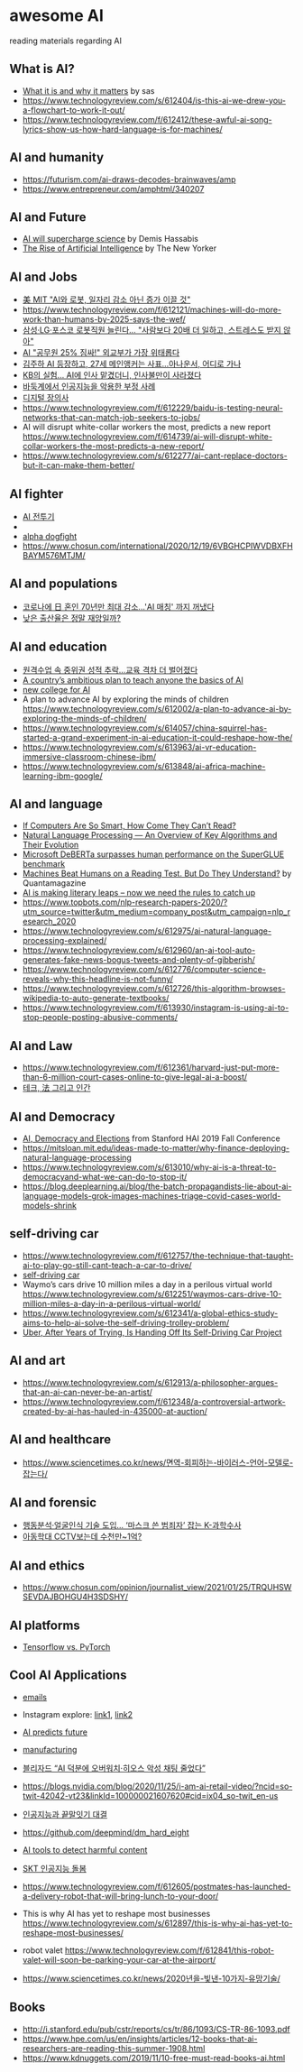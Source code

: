 # awesome AI
reading materials regarding AI

## What is AI?
* [What it is and why it matters](https://www.sas.com/en_us/insights/analytics/what-is-artificial-intelligence.html) by sas
* https://www.technologyreview.com/s/612404/is-this-ai-we-drew-you-a-flowchart-to-work-it-out/
* https://www.technologyreview.com/f/612412/these-awful-ai-song-lyrics-show-us-how-hard-language-is-for-machines/

## AI and humanity
* https://futurism.com/ai-draws-decodes-brainwaves/amp
* https://www.entrepreneur.com/amphtml/340207

## AI and Future
* [AI will supercharge science](https://worldin.economist.com/article/17385/edition2020demis-hassabis-predicts-ai-will-supercharge-science) by Demis Hassabis
* [The Rise of Artificial Intelligence](https://www.newyorker.com/books/double-take/sunday-reading-the-rise-of-artificial-intelligence/amp) by The New Yorker


## AI and Jobs
 * [美 MIT "AI와 로봇, 일자리 감소 아닌 증가 이끌 것"](https://www.hankyung.com/it/article/202011270803i)
 * https://www.technologyreview.com/f/612121/machines-will-do-more-work-than-humans-by-2025-says-the-wef/
 * [삼성·LG·포스코 로봇직원 늘린다… "사람보다 20배 더 일하고, 스트레스도 받지 않아"](https://m.biz.chosun.com/news/article.amp.html?contid=2020091502877)
 * [AI "공무원 25% 짐싸!" 외교부가 가장 위태롭다](https://mnews.joins.com/article/23888951?cloc=joongang-mhome-Group4#home)
 * [김주하 AI 등장하고, 27세 메인앵커는 사표…아나운서, 어디로 가나](https://www.chosun.com/national/weekend/2020/10/10/MSWVZVODFFGOJKWT2YUPXXWZUU/)
 * [KB의 실험… AI에 인사 맡겼더니, 인사불만이 사라졌다](https://www.chosun.com/economy/stock-finance/2020/10/05/E6TXF7CYAJEPTDKVWWLTPOOLVY/)
 * [바둑계에서 인공지능을 악용한 부정 사례](https://www.chosun.com/national/2020/11/20/2Y3WOD4S4JFNZEA43YQ3LIL7FA/)
 * [디지털 장의사](https://www.donga.com/news/Economy/article/all/20200813/102434602/1)
 * https://www.technologyreview.com/f/612229/baidu-is-testing-neural-networks-that-can-match-job-seekers-to-jobs/
 * AI will disrupt white-collar workers the most, predicts a new report
https://www.technologyreview.com/f/614739/ai-will-disrupt-white-collar-workers-the-most-predicts-a-new-report/
 * https://www.technologyreview.com/s/612277/ai-cant-replace-doctors-but-it-can-make-them-better/


## AI fighter
 * [AI 전투기](https://mnews.joins.com/article/23859924?cloc=joongang-mhome-Group5#home)
 * [](https://blog.deeplearning.ai/blog/the-batch-intelligent-agent-vs.-fighter-pilot-gan-for-pajama-zooming-when-ai-goes-wrong-multimodal-learning-for-medicine)
 * [alpha dogfight](https://blog.deeplearning.ai/blog/the-batch-students-protest-ai-predicted-exam-scores-autonomous-fighter-jet-outguns-humans-computer-vision-sees-race-robots-learn-from-experience)
 * https://www.chosun.com/international/2020/12/19/6VBGHCPIWVDBXFHBAYM576MTJM/

## AI and populations
 * [코로나에 日 혼인 70년만 최대 감소…'AI 매칭' 까지 꺼냈다](https://mnews.joins.com/amparticle/23972633)
 * [낮은 출산율은 정말 재앙일까?](https://m.pressian.com/m/pages/articles/273079?no=273079#0DKW)


## AI and education
* [원격수업 속 중위권 성적 추락…교육 격차 더 벌어졌다](http://www.hani.co.kr/arti/society/schooling/952702.html)
* [A country’s ambitious plan to teach anyone the basics of AI](https://www.technologyreview.com/f/612762/a-countrys-ambitious-plan-to-teach-anyone-the-basics-of-ai/)
* [new college for AI](https://www.technologyreview.com/f/612293/mit-has-just-announced-a-1-billion-plan-to-create-a-new-college-for-ai/)
* A plan to advance AI by exploring the minds of children https://www.technologyreview.com/s/612002/a-plan-to-advance-ai-by-exploring-the-minds-of-children/
* https://www.technologyreview.com/s/614057/china-squirrel-has-started-a-grand-experiment-in-ai-education-it-could-reshape-how-the/
* https://www.technologyreview.com/s/613963/ai-vr-education-immersive-classroom-chinese-ibm/
* https://www.technologyreview.com/s/613848/ai-africa-machine-learning-ibm-google/


## AI and language
* [If Computers Are So Smart, How Come They Can’t Read?](https://www.wired.com/story/adaptation-if-computers-are-so-smart-how-come-they-cant-read)
* [Natural Language Processing — An Overview of Key Algorithms and Their Evolution](https://medium.com/abacus-ai/natural-language-processing-an-overview-of-key-algorithms-and-their-evolution-3588d2cef90f)
* [Microsoft DeBERTa surpasses human performance on the SuperGLUE benchmark](https://www.microsoft.com/en-us/research/blog/microsoft-deberta-surpasses-human-performance-on-the-superglue-benchmark/?OCID=msr_blog_deberta_tw)
* [Machines Beat Humans on a Reading Test. But Do They Understand?](https://www.quantamagazine.org/machines-beat-humans-on-a-reading-test-but-do-they-understand-20191017/) by Quantamagazine
* [AI is making literary leaps – now we need the rules to catch up](https://amp.theguardian.com/commentisfree/2019/nov/02/ai-artificial-intelligence-language-openai-cpt2-release)
* https://www.topbots.com/nlp-research-papers-2020/?utm_source=twitter&utm_medium=company_post&utm_campaign=nlp_research_2020
* https://www.technologyreview.com/s/612975/ai-natural-language-processing-explained/
* https://www.technologyreview.com/s/612960/an-ai-tool-auto-generates-fake-news-bogus-tweets-and-plenty-of-gibberish/
* https://www.technologyreview.com/s/612776/computer-science-reveals-why-this-headline-is-not-funny/
* https://www.technologyreview.com/s/612726/this-algorithm-browses-wikipedia-to-auto-generate-textbooks/
* https://www.technologyreview.com/f/613930/instagram-is-using-ai-to-stop-people-posting-abusive-comments/

## AI and Law
* https://www.technologyreview.com/f/612361/harvard-just-put-more-than-6-million-court-cases-online-to-give-legal-ai-a-boost/
* [테크, 法 그리고 인간](http://it.chosun.com/m/svc/article.html?contid=2020080300309&utm_source=undefined&utm_medium=unknown&utm_campaign=itchosun)

## AI and Democracy
* [AI, Democracy and Elections](https://youtu.be/_b-kXQo-KjY?list=PLpGHT1n4-mAv0KFPg0dZXOL7_qHUlxj2Z) from Stanford HAI 2019 Fall Conference
* https://mitsloan.mit.edu/ideas-made-to-matter/why-finance-deploying-natural-language-processing
* https://www.technologyreview.com/s/613010/why-ai-is-a-threat-to-democracyand-what-we-can-do-to-stop-it/
* https://blog.deeplearning.ai/blog/the-batch-propagandists-lie-about-ai-language-models-grok-images-machines-triage-covid-cases-world-models-shrink




## self-driving car
* https://www.technologyreview.com/f/612757/the-technique-that-taught-ai-to-play-go-still-cant-teach-a-car-to-drive/
* [self-driving car](https://medium.com/lyftself-driving/virtual-validation-a-scalable-solution-to-test-navigate-the-autonomous-road-ahead-e1a7d1fe1538)
* Waymo’s cars drive 10 million miles a day in a perilous virtual world
https://www.technologyreview.com/s/612251/waymos-cars-drive-10-million-miles-a-day-in-a-perilous-virtual-world/
* https://www.technologyreview.com/s/612341/a-global-ethics-study-aims-to-help-ai-solve-the-self-driving-trolley-problem/
* [Uber, After Years of Trying, Is Handing Off Its Self-Driving Car Project](https://www.nytimes.com/2020/12/07/technology/uber-self-driving-car-project.html?referringSource=articleShare)

## AI and art
* https://www.technologyreview.com/s/612913/a-philosopher-argues-that-an-ai-can-never-be-an-artist/
* https://www.technologyreview.com/f/612348/a-controversial-artwork-created-by-ai-has-hauled-in-435000-at-auction/


## AI and healthcare
* https://www.sciencetimes.co.kr/news/면역-회피하는-바이러스-언어-모델로-잡는다/

## AI and forensic
* [행동분석·얼굴인식 기술 도입… ‘마스크 쓴 범죄자’ 잡는 K-과학수사](https://m.biz.chosun.com/svc/article.html?sname=biz&contid=2021012202405)
* [아동학대 CCTV보는데 수천만~1억?](https://www.chosun.com/national/regional/2021/01/21/4YO5YKMTXFEJ7CTH27ORA7CKIY/?outputType=amp)

## AI and ethics
* https://www.chosun.com/opinion/journalist_view/2021/01/25/TRQUHSWSEVDAJBOHGU4H3SDSHY/

## AI platforms
* [Tensorflow vs. PyTorch](https://www.infoworld.com/article/3597904/why-enterprises-are-turning-from-tensorflow-to-pytorch.html)

## Cool AI Applications
* [emails](https://99percentinvisible.org/episode/youve-got-enron-mail/)
* Instagram explore: [link1](https://venturebeat.com/2019/11/25/facebook-details-the-ai-technology-behind-instagram-explore/), [link2](https://ai.facebook.com/blog/powered-by-ai-instagrams-explore-recommender-system)
* [AI predicts future](https://worldin.economist.com/article/17521/edition2020artificial-intelligence-predicts-future)
* [manufacturing](http://www.thelec.kr/news/articleView.html?idxno=6017)

* [블리자드 “AI 덕분에 오버워치·히오스 악성 채팅 줄었다”](https://m.gamemeca.com/amp/view.php?gid=1648794)
* https://blogs.nvidia.com/blog/2020/11/25/i-am-ai-retail-video/?ncid=so-twit-42042-vt23&linkId=100000021607620#cid=ix04_so-twit_en-us
* [인공지능과 끝말잇기 대결](https://youtu.be/9HygBYFNaZA)
* https://github.com/deepmind/dm_hard_eight
* [AI tools to detect harmful content](https://ai.facebook.com/blog/heres-how-were-using-ai-to-help-detect-misinformation/)
* [SKT 인공지능 돌봄](https://www.sktinsight.com/125356)
* https://www.technologyreview.com/f/612605/postmates-has-launched-a-delivery-robot-that-will-bring-lunch-to-your-door/
* This is why AI has yet to reshape most businesses
https://www.technologyreview.com/s/612897/this-is-why-ai-has-yet-to-reshape-most-businesses/
* robot valet https://www.technologyreview.com/f/612841/this-robot-valet-will-soon-be-parking-your-car-at-the-airport/
* https://www.sciencetimes.co.kr/news/2020년을-빛낸-10가지-유망기술/


## Books
* http://i.stanford.edu/pub/cstr/reports/cs/tr/86/1093/CS-TR-86-1093.pdf
* https://www.hpe.com/us/en/insights/articles/12-books-that-ai-researchers-are-reading-this-summer-1908.html
* https://www.kdnuggets.com/2019/11/10-free-must-read-books-ai.html
